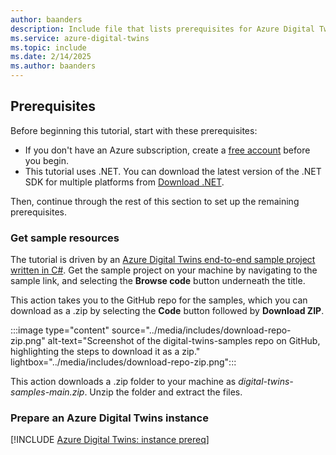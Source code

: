 ```yaml
---
author: baanders
description: Include file that lists prerequisites for Azure Digital Twins tutorials
ms.service: azure-digital-twins
ms.topic: include
ms.date: 2/14/2025
ms.author: baanders
---
```


## Prerequisites

Before beginning this tutorial, start with these prerequisites:
* If you don't have an Azure subscription, create a [free account](https://azure.microsoft.com/pricing/purchase-options/azure-account?cid=msft_learn) before you begin.
* This tutorial uses .NET. You can download the latest version of the .NET SDK for multiple platforms from [Download .NET](https://dotnet.microsoft.com/download).

Then, continue through the rest of this section to set up the remaining prerequisites.

### Get sample resources

The tutorial is driven by an [Azure Digital Twins end-to-end sample project written in C#](/samples/azure-samples/digital-twins-samples/digital-twins-samples). Get the sample project on your machine by navigating to the sample link, and selecting the **Browse code** button underneath the title. 

This action takes you to the GitHub repo for the samples, which you can download as a .zip by selecting the **Code** button followed by **Download ZIP**.

:::image type="content" source="../media/includes/download-repo-zip.png" alt-text="Screenshot of the digital-twins-samples repo on GitHub, highlighting the steps to download it as a zip." lightbox="../media/includes/download-repo-zip.png":::

This action downloads a .zip folder to your machine as *digital-twins-samples-main.zip*. Unzip the folder and extract the files.

### Prepare an Azure Digital Twins instance

[!INCLUDE [Azure Digital Twins: instance prereq](digital-twins-prereq-instance.md)]
